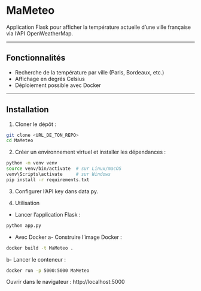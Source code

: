 # MaMeteo

Application Flask pour afficher la température actuelle d’une ville française via l’API OpenWeatherMap.

---

## Fonctionnalités

- Recherche de la température par ville (Paris, Bordeaux, etc.)
- Affichage en degrés Celsius
- Déploiement possible avec Docker

---

## Installation

1. Cloner le dépôt :
```bash
git clone <URL_DE_TON_REPO>
cd MaMeteo
```
2. Créer un environnement virtuel et installer les dépendances :
```bash
python -m venv venv
source venv/bin/activate  # sur Linux/macOS
venv\Scripts\activate     # sur Windows
pip install -r requirements.txt
```
3. Configurer l’API key dans data.py.

4. Utilisation
- Lancer l’application Flask :
```bash
python app.py
```
- Avec Docker
a- Construire l’image Docker :
```bash
docker build -t MaMeteo .
```
b- Lancer le conteneur :
```bash
docker run -p 5000:5000 MaMeteo
```
Ouvrir dans le navigateur : http://localhost:5000





